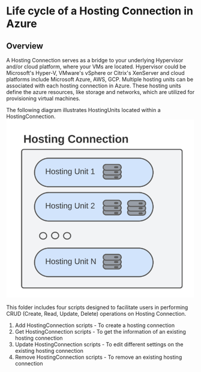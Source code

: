 # Life cycle of a Hosting Connection in Azure
## Overview
A Hosting Connection serves as a bridge to your underlying Hypervisor and/or cloud platform, where your VMs are located. Hypervisor could be Microsoft's Hyper-V, VMware's vSphere or Citrix's XenServer and cloud platforms include Microsoft Azure, AWS, GCP. 
Multiple hosting units can be associated with each hosting connection in Azure. These hosting units define the azure resources, like storage and networks, which are utilized for provisioning virtual machines.

The following diagram illustrates HostingUnits located within a HostingConnection.\
<img src="../../images/Azure-HostingConnectionAndHostingUnit.png" alt="drawing" width="500"/>

This folder includes four scripts designed to facilitate users in performing CRUD (Create, Read, Update, Delete) operations on Hosting Connection.
1. Add HostingConnection scripts - To create a hosting connection
2. Get HostingConnection scripts - To get the information of an existing hosting connection
3. Update HostingConnection scripts - To edit different settings on the existing hosting connection
4. Remove HostingConnection scripts - To remove an existing hosting connection